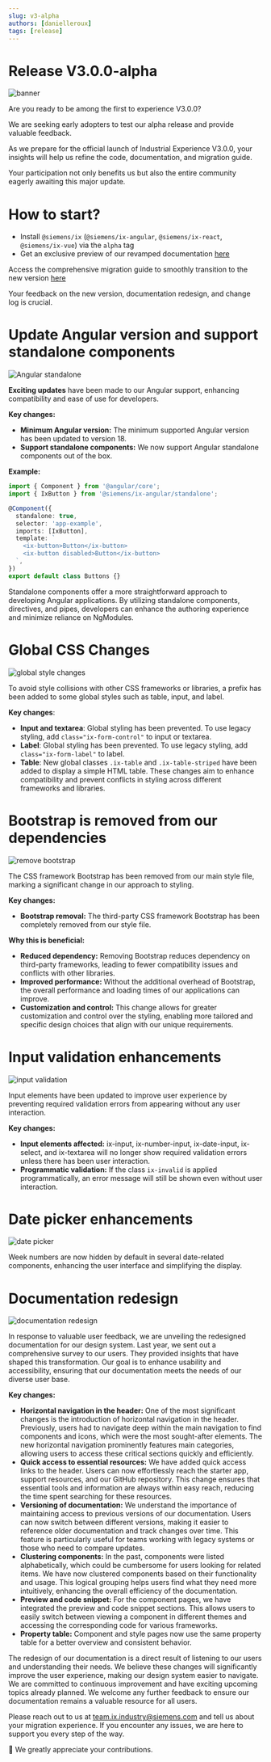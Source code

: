 ```yaml
---
slug: v3-alpha
authors: [danielleroux]
tags: [release]
---
```


# Release V3.0.0-alpha

![banner](./intro.png)

Are you ready to be among the first to experience V3.0.0?

We are seeking early adopters to test our alpha release and provide valuable feedback.

As we prepare for the official launch of Industrial Experience V3.0.0, your insights will help us refine the code, documentation, and migration guide.

Your participation not only benefits us but also the entire community eagerly awaiting this major update.

<!-- truncate -->

# How to start?

- Install `@siemens/ix` (`@siemens/ix-angular`, `@siemens/ix-react`, `@siemens/ix-vue`) via the `alpha` tag
- Get an exclusive preview of our revamped documentation [here](https://ix.siemens.io/version-alpha/)

Access the comprehensive migration guide to smoothly transition to the new version [here](https://ix.siemens.io/version-alpha/docs/home/migration/3_0_0/)

Your feedback on the new version, documentation redesign, and change log is crucial.

# Update Angular version and support standalone components

![Angular standalone](./angular.png)

**Exciting updates** have been made to our Angular support, enhancing compatibility and ease of use for developers.

**Key changes:**

- **Minimum Angular version:** The minimum supported Angular version has been updated to version 18.
- **Support standalone components:** We now support Angular standalone components out of the box.

**Example:**

```typescript
import { Component } from '@angular/core';
import { IxButton } from '@siemens/ix-angular/standalone';

@Component({
  standalone: true,
  selector: 'app-example',
  imports: [IxButton],
  template: `
    <ix-button>Button</ix-button>
    <ix-button disabled>Button</ix-button>
  `,
})
export default class Buttons {}
```

Standalone components offer a more straightforward approach to developing Angular applications. By utilizing standalone components, directives, and pipes, developers can enhance the authoring experience and minimize reliance on NgModules.

# Global CSS Changes

![global style changes](./css.png)

To avoid style collisions with other CSS frameworks or libraries, a prefix has been added to some global styles such as table, input, and label.

**Key changes**:

- **Input and textarea**: Global styling has been prevented. To use legacy styling, add `class="ix-form-control"` to input or textarea.
- **Label**: Global styling has been prevented. To use legacy styling, add `class="ix-form-label"` to label.
- **Table**: New global classes `.ix-table` and `.ix-table-striped` have been added to display a simple HTML table. These changes aim to enhance compatibility and prevent conflicts in styling across different frameworks and libraries.

# Bootstrap is removed from our dependencies

![remove bootstrap](./bootstrap.png)

The CSS framework Bootstrap has been removed from our main style file, marking a significant change in our approach to styling.

**Key changes:**

- **Bootstrap removal:** The third-party CSS framework Bootstrap has been completely removed from our style file.

**Why this is beneficial:**

- **Reduced dependency:** Removing Bootstrap reduces dependency on third-party frameworks, leading to fewer compatibility issues and conflicts with other libraries.
- **Improved performance:** Without the additional overhead of Bootstrap, the overall performance and loading times of our applications can improve.
- **Customization and control:** This change allows for greater customization and control over the styling, enabling more tailored and specific design choices that align with our unique requirements.

# Input validation enhancements

![input validation](./input-validation.png)

Input elements have been updated to improve user experience by preventing required validation errors from appearing without any user interaction.

**Key changes:**

- **Input elements affected:** ix-input, ix-number-input, ix-date-input, ix-select, and ix-textarea will no longer show required validation errors unless there has been user interaction.
- **Programmatic validation:** If the class `ix-invalid` is applied programmatically, an error message will still be shown even without user interaction.

# Date picker enhancements

![date picker](./picker.png)

Week numbers are now hidden by default in several date-related components, enhancing the user interface and simplifying the display.

# Documentation redesign

![documentation redesign](./documentation.png)

In response to valuable user feedback, we are unveiling the redesigned documentation for our design system. Last year, we sent out a comprehensive survey to our users. They provided insights that have shaped this transformation. Our goal is to enhance usability and accessibility, ensuring that our documentation meets the needs of our diverse user base.

**Key changes:**

- **Horizontal navigation in the header:** One of the most significant changes is the introduction of horizontal navigation in the header. Previously, users had to navigate deep within the main navigation to find components and icons, which were the most sought-after elements. The new horizontal navigation prominently features main categories, allowing users to access these critical sections quickly and efficiently.
- **Quick access to essential resources:** We have added quick access links to the header. Users can now effortlessly reach the starter app, support resources, and our GitHub repository. This change ensures that essential tools and information are always within easy reach, reducing the time spent searching for these resources.
- **Versioning of documentation:** We understand the importance of maintaining access to previous versions of our documentation. Users can now switch between different versions, making it easier to reference older documentation and track changes over time. This feature is particularly useful for teams working with legacy systems or those who need to compare updates.
- **Clustering components:** In the past, components were listed alphabetically, which could be cumbersome for users looking for related items. We have now clustered components based on their functionality and usage. This logical grouping helps users find what they need more intuitively, enhancing the overall efficiency of the documentation.
- **Preview and code snippet:** For the component pages, we have integrated the preview and code snippet sections. This allows users to easily switch between viewing a component in different themes and accessing the corresponding code for various frameworks.
- **Property table:** Component and style pages now use the same property table for a better overview and consistent behavior.

The redesign of our documentation is a direct result of listening to our users and understanding their needs. We believe these changes will significantly improve the user experience, making our design system easier to navigate. We are committed to continuous improvement and have exciting upcoming topics already planned. We welcome any further feedback to ensure our documentation remains a valuable resource for all users.

Please reach out to us at [team.ix.industry@siemens.com](mailto:team.ix.industry@siemens.com) and tell us about your migration experience.
If you encounter any issues, we are here to support you every step of the way.

🙏 We greatly appreciate your contributions.
